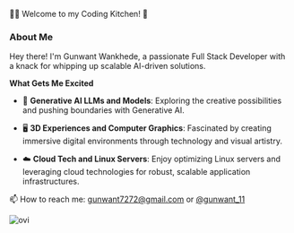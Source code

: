 
👨‍💻 Welcome to my Coding Kitchen! 🍳

### About Me
Hey there! I'm Gunwant Wankhede, a passionate Full Stack Developer with a knack for whipping up scalable AI-driven solutions.


**What Gets Me Excited**

- 🤖 **Generative AI LLMs and Models**: Exploring the creative possibilities and pushing boundaries with Generative AI.
  
- 🖥️ **3D Experiences and Computer Graphics**: Fascinated by creating immersive digital environments through technology and visual artistry.
  
- ☁️ **Cloud Tech and Linux Servers**: Enjoy optimizing Linux servers and leveraging cloud technologies for robust, scalable application infrastructures.


📫 How to reach me: gunwant7272@gmail.com or [@gunwant_11](https://twitter.com/gunwant_11) 

<img src="https://github-readme-stats.vercel.app/api/top-langs?username=gunwant11&show_icons=true&locale=en&layout=compact&theme=chartreuse-dark" alt="ovi" />


